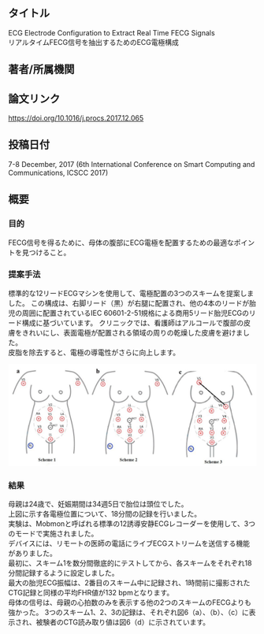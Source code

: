 ## タイトル
ECG Electrode Configuration to Extract Real Time FECG Signals  
リアルタイムFECG信号を抽出するためのECG電極構成

## 著者/所属機関

## 論文リンク
https://doi.org/10.1016/j.procs.2017.12.065

## 投稿日付
7-8 December, 2017
(6th International Conference on Smart Computing and Communications, ICSCC 2017)

## 概要
### 目的
FECG信号を得るために、母体の腹部にECG電極を配置するための最適なポイントを見つけること。

### 提案手法
標準的な12リードECGマシンを使用して、電極配置の3つのスキームを提案しました。
この構成は、右脚リード（黒）が右腿に配置され、他の4本のリードが胎児の周囲に配置されているIEC 60601-2-51規格による商用5リード胎児ECGのリード構成に基づいています。
クリニックでは、看護師はアルコールで腹部の皮膚をきれいにし、表面電極が配置される領域の周りの乾燥した皮膚を避けました。  
皮脂を除去すると、電極の導電性がさらに向上します。

![Figure.1](ECG_fig1.png)

### 結果
母親は24歳で、妊娠期間は34週5日で胎位は頭位でした。  
上図に示す各電極位置について、18分間の記録を行いました。  
実験は、Mobmonと呼ばれる標準の12誘導安静ECGレコーダーを使用して、3つのモードで実施されました。  
デバイスには、リモートの医師の電話にライブECGストリームを送信する機能がありました。  
最初に、スキーム1を数分間徹底的にテストしてから、各スキームをそれぞれ18分間記録するように設定しました。  
最大の胎児ECG振幅は、2番目のスキーム中に記録され、1時間前に撮影されたCTG記録と同様の平均FHR値が132 bpmとなります。  
母体の信号は、母親の心拍数のみを表示する他の2つのスキームのFECGよりも強かった。 3つのスキーム1、2、3の記録は、それぞれ図6（a）、（b）、（c）に表示され、被験者のCTG読み取り値は図6（d）に示されています。
